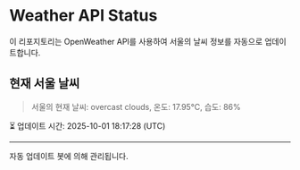 
# Weather API Status

이 리포지토리는 OpenWeather API를 사용하여 서울의 날씨 정보를 자동으로 업데이트합니다.

## 현재 서울 날씨
> 서울의 현재 날씨: overcast clouds, 온도: 17.95°C, 습도: 86%

⏳ 업데이트 시간: 2025-10-01 18:17:28 (UTC)

---
자동 업데이트 봇에 의해 관리됩니다.
